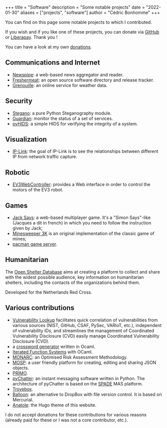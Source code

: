 +++
title = "Software"
description = "Some notable projects"
date = "2022-01-30"
aliases = ["projects", "software"]
author = "Cédric Bonhomme"
+++

You can find on this page some notable projects to which I contributed.

If you wish and if you like one of these projects, you can donate via
[GitHub](https://github.com/sponsors/cedricbonhomme) or
[Liberapay](https://liberapay.com/cedricbonhomme). Thank you !

You can have a look at my own [donations](/donations).


## Communications and Internet

- [Newspipe](https://github.com/cedricbonhomme/newspipe): a web-based news aggregator and
  reader.
- [Freshermeat](https://github.com/cedricbonhomme/freshermeat): an open source software
  directory and release tracker.
- [Grenouille](https://gitlab.com/cedric/Grenouille): an online service for
  weather data.


## Security

- [Stegano](https://github.com/cedricbonhomme/Stegano): a pure Python Steganography module.
- [Guardian](https://sr.ht/~cedric/guardian): monitor the status of a set of
  services.
- [pyHIDS](https://github.com/cedricbonhomme/pyHIDS): a simple HIDS for verifying the
  integrity of a system.


## Visualization

- [IP-Link](https://github.com/cedricbonhomme/IP-Link): the goal of IP-Link is to see
  the relationships between different IP from network traffic capture.


## Robotic

- [EV3WebController](https://github.com/cedricbonhomme/EV3WebController): provides a
  Web interface in order to control the motors of the EV3 robot.


## Games

- [Jack Says](https://globalgamejam.org/2015/games/jack-says): a web-based
  multiplayer game. It's a "Simon Says"-like (Jacques a dit in french) in which
  you need to follow the instruction given by Jack;
- [Minesweeper 3K](https://sr.ht/~cedric/minesweeper-3k) is an original
  implementation of the classic game of mines;
- [pacman game server](https://hg.sr.ht/~cedric/pacman-game-server).


## Humanitarian

The [Open Shelter Database](https://github.com/rodekruis/shelter-database) aims
at creating a platform to collect and share with the widest possible audience,
key information on humanitarian shelters, including the contacts of the
organizations behind them.

Developed for the Netherlands Red Cross.


## Various contributions

- [Vulnerability Lookup](https://github.com/cve-search/vulnerability-lookup)
  facilitates quick correlation of vulnerabilities from various sources
  (NIST, GitHub, CSAF, PySec, VARIoT, etc.), independent of vulnerability IDs, and
  streamlines the management of Coordinated Vulnerability Disclosure (CVD)
  easily manage Coordinated Vulnerability Disclosure (CVD). 
- a [crossword generator](https://git.sr.ht/~cedric/crossword-generator)
  written in Ocaml.
- [Iterated Function Systems](https://github.com/cedricbonhomme/iterated-function-systems)
  with OCaml.
- [MONARC](https://github.com/monarc-project): an Optimised Risk Assessment
  Methodology.
- [MOSP](https://github.com/NC3-LU/MOSP): a user friendly platform for
  creating, editing and sharing JSON objects.
- [PRIMO](http://siis.cse.psu.edu/primo).
- [pyChatter](https://hg.sr.ht/~cedric/pychatter): an instant messaging software
  written in Python. The architecture of pyChatter is based on the
  [SPADE](https://github.com/javipalanca/spade) MAS platform.
- [Trovebox](https://github.com/photo/frontend).
- [Balloon](https://hg.sr.ht/~cedric/balloon): an alternative to DropBox with
  file version control. It is based on Mercurial.
- [Anatole](https://github.com/lxndrblz/anatole): the Hugo theme of this website.

I do not accept donations for these contributions for various reasons
(already paid for these or I was not a core contributor, etc.).
